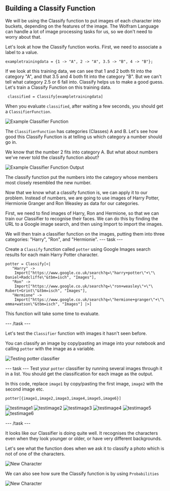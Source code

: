 ##  Building a Classify Function

We will be using the Classify function to put images of each character into buckets, depending on the features of the image.
The Wolfram Language can handle a lot of image processing tasks for us, so we don't need to worry about that.

Let's look at how the Classify function works.
First, we need to associate a label to a value.

```exampletrainingdata = {1 -> "A", 2 -> "A", 3.5 -> "B", 4 -> "B"};```

If we look at this training data, we can see that 1 and 2 both fit into the category "A", and that 3.5 and 4 both fit into the category "B".
But we can't tell what category 2.5 or 6 fall into. Classify helps us to make a good guess. Let's train a Classify Function on this training data.

``` classified = Classify[exampletrainingdata]```

When you evaluate `classified`, after waiting a few seconds, you should get a `ClassifierFunction`.

![Example Classifier Function](images/exampleClassifierFunction.png)

The `ClassifierFunction` has categories (Classes) A and B. Let's see how good this Classify Function is at telling us which category a number should go in.

We know that the number 2 fits into category A. But what about numbers we've never told the classify function about?

![Example Classifier Function Output](images/exampleClassifierOutput.png)

The classify function put the numbers into the category whose members most closely resembled the new number.

Now that we know what a classify function is, we can apply it to our problem. Instead of numbers, we are going to use images of Harry Potter, Hermionie Granger and Ron Weasley as data for our categories.

First, we need to find images of Harry, Ron and Hermione, so that we can train our Classifier to recognise their faces. We can do this by finding the URL to a Google image search, and then using Import to import the images.

We will then train a classifier function on the images, putting them into three categories: "Harry", "Ron", and "Hermionie".
--- task ---

Create a `Classify` function called `potter` using Google Images search results for each main Harry Potter character.

```
potter = Classify[<|
   "Harry" -> 
    Import["https://www.google.co.uk/search?q=\"harry+potter\"+\"\
Daniel+Radcliffe\"&tbm=isch", "Images"], 
   "Ron" -> 
    Import["https://www.google.co.uk/search?q=\"ron+weasley\"+\"\
Rubert+Grint\"&tbm=isch", "Images"], 
   "Hermione" -> 
    Import["https://www.google.co.uk/search?q=\"hermione+granger\"+\"\
emma+watson\"&tbm=isch", "Images"] |>]
```

This function will take some time to evaluate.

--- /task ---

Let's test the `Classifier` function with images it hasn't seen before.

You can classify an image by copy/pasting an image into your notebook and calling `potter` with the image as a variable.

![Testing potter classifier](images/callPotter.png)

--- task ---
Test your `potter` classifier by running several images through it in a list. You should get the classification for each image as the output.

In this code, replace `image1` by copy/pasting the first image, `image2` with the second image etc.

`potter[{image1,image2,image3,image4,image5,image6}]`

![testimage1](images/testimage1.png)
![testimage2](images/testimage2.png)
![testimage3](images/testimage3.png)
![testimage4](images/testimage4.png)
![testimage5](images/testimage5.png)
![testimage6](images/testimage6.png)

--- /task ---

It looks like our Classifier is doing quite well. It recognises the characters even when they look younger or older, or have very different backgrounds. 

Let's see what the function does when we ask it to classify a photo which is not of one of the characters.

![New Character](images/nevillequeen.png)

We can also see how sure the Classify function is by using `Probabilities`

![New Character](images/probabilities.png)
